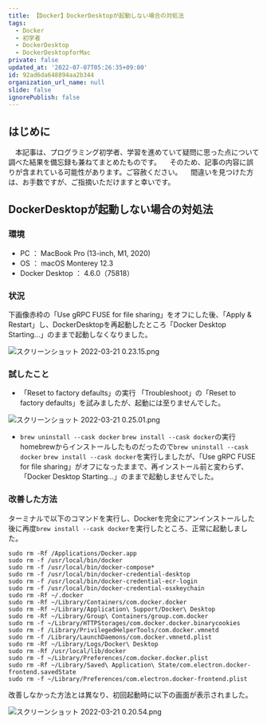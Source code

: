 ```yaml
---
title: 【Docker】DockerDesktopが起動しない場合の対処法
tags:
  - Docker
  - 初学者
  - DockerDesktop
  - DockerDesktopforMac
private: false
updated_at: '2022-07-07T05:26:35+09:00'
id: 92ad6da648894aa2b344
organization_url_name: null
slide: false
ignorePublish: false
---
```

## はじめに
　本記事は、プログラミング初学者、学習を進めていて疑問に思った点について調べた結果を備忘録も兼ねてまとめたものです。
　そのため、記事の内容に誤りが含まれている可能性があります。ご容赦ください。
　間違いを見つけた方は、お手数ですが、ご指摘いただけますと幸いです。

## DockerDesktopが起動しない場合の対処法

### 環境
- PC ： MacBook Pro (13-inch, M1, 2020)
- OS ： macOS Monterey 12.3
- Docker Desktop ： 4.6.0（75818）

### 状況
下画像赤枠の「Use gRPC FUSE for file sharing」をオフにした後、「Apply & Restart」し、DockerDesktopを再起動したところ「Docker Desktop Starting...」のままで起動しなくなりました。

![スクリーンショット 2022-03-21 0.23.15.png](https://qiita-image-store.s3.ap-northeast-1.amazonaws.com/0/2342443/e5fd462a-d149-c72c-4f5b-dfa7ab36f3d8.png)

### 試したこと
* 「Reset to factory defaults」の実行
「Troubleshoot」の「Reset to factory defaults」を試みましたが、起動には至りませんでした。

![スクリーンショット 2022-03-21 0.25.01.png](https://qiita-image-store.s3.ap-northeast-1.amazonaws.com/0/2342443/09926917-9ba5-7f8a-8e29-8ecc5a91a91f.png)

* `brew uninstall --cask docker` `brew install --cask docker`の実行
homebrewからインストールしたものだったので`brew uninstall --cask docker` `brew install --cask docker`を実行しましたが、「Use gRPC FUSE for file sharing」がオフになったままで、再インストール前と変わらず、「Docker Desktop Starting...」のままで起動しませんでした。

### 改善した方法
ターミナルで以下のコマンドを実行し、Dockerを完全にアンインストールした後に再度`brew install --cask docker`を実行したところ、正常に起動しました。

```:ターミナル
sudo rm -Rf /Applications/Docker.app
sudo rm -f /usr/local/bin/docker
sudo rm -f /usr/local/bin/docker-compose*
sudo rm -f /usr/local/bin/docker-credential-desktop
sudo rm -f /usr/local/bin/docker-credential-ecr-login
sudo rm -f /usr/local/bin/docker-credential-osxkeychain
sudo rm -Rf ~/.docker
sudo rm -Rf ~/Library/Containers/com.docker.docker
sudo rm -Rf ~/Library/Application\ Support/Docker\ Desktop
sudo rm -Rf ~/Library/Group\ Containers/group.com.docker
sudo rm -f ~/Library/HTTPStorages/com.docker.docker.binarycookies
sudo rm -f /Library/PrivilegedHelperTools/com.docker.vmnetd
sudo rm -f /Library/LaunchDaemons/com.docker.vmnetd.plist
sudo rm -Rf ~/Library/Logs/Docker\ Desktop
sudo rm -Rf /usr/local/lib/docker
sudo rm -f ~/Library/Preferences/com.docker.docker.plist
sudo rm -Rf ~/Library/Saved\ Application\ State/com.electron.docker-frontend.savedState
sudo rm -f ~/Library/Preferences/com.electron.docker-frontend.plist
```

改善しなかった方法とは異なり、初回起動時に以下の画面が表示されました。

![スクリーンショット 2022-03-21 0.20.54.png](https://qiita-image-store.s3.ap-northeast-1.amazonaws.com/0/2342443/9bcc9473-a3e4-de8c-1cd8-b7bc9ff29e4b.png)

